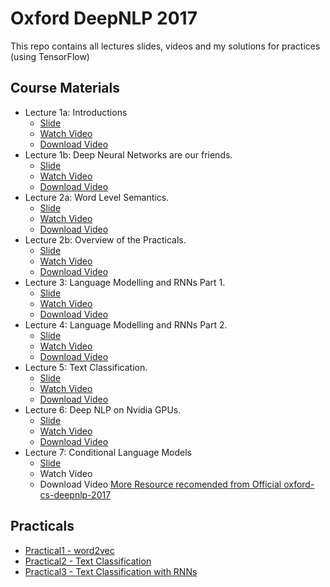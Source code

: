 # Oxford DeepNLP 2017
This repo contains all lectures slides, videos and my solutions for practices (using TensorFlow)

## Course Materials
- Lecture 1a: Introductions
    - [Slide](slides/Lectures-1a-Introductions.pdf)
    - [Watch Video](https://ox.cloud.panopto.eu/Panopto/Pages/Viewer.aspx?id=ff91caf5-fa7c-42de-8b3d-41f4bc2365b4)
    - [Download Video](http://media.podcasts.ox.ac.uk/comlab/deep_learning_NLP/2017-01_deep_NLP_1a_intro.mp4)
- Lecture 1b: Deep Neural Networks are our friends.
    - [Slide](slides/Lectures-1b-Deep-Neural-Networks-are-our-friends.pdf)
    - [Watch Video](https://ox.cloud.panopto.eu/Panopto/Pages/Viewer.aspx?id=b7d66d78-0deb-46d5-bc14-b1852b9d95e8)
    - [Download Video](http://media.podcasts.ox.ac.uk/comlab/deep_learning_NLP/2017-01_deep_NLP_1b_friends.mp4)
- Lecture 2a: Word Level Semantics.
    - [Slide](slides/Lectures-2a-Word-Level-Semantics.pdf)
    - [Watch Video](https://ox.cloud.panopto.eu/Panopto/Pages/Viewer.aspx?id=b8531095-9de9-4d4e-bebd-e4272b90ca39)
    - [Download Video](http://media.podcasts.ox.ac.uk/comlab/deep_learning_NLP/2017-01_deep_NLP_2a_lexical_semantics.mp4)
- Lecture 2b: Overview of the Practicals.
    - [Slide](slides/Lectures-2b-Overview-of-the-Practicals.pdf)
    - [Watch Video](https://ox.cloud.panopto.eu/Panopto/Pages/Viewer.aspx?id=2ddf7182-43db-44f5-b62a-45e0dfa4f37b)
    - [Download Video](http://media.podcasts.ox.ac.uk/comlab/deep_learning_NLP/2017-01_deep_NLP_2b_practicals.mp4)
- Lecture 3: Language Modelling and RNNs Part 1.
    - [Slide](slides/Lectures-3-Language-Modelling-and-RNNs-Part-1.pdf)
    - [Watch Video](https://ox.cloud.panopto.eu/Panopto/Pages/Viewer.aspx?id=6bf19af4-d7b3-4ac9-89a1-b719bdd0c2bd)
    - [Download Video](http://media.podcasts.ox.ac.uk/comlab/deep_learning_NLP/2017-01_deep_NLP_3_modelling_1.mp4)
- Lecture 4: Language Modelling and RNNs Part 2.
    - [Slide](slides/Lectures-4-Language-Modelling-and-RNNs-Part-2.pdf)
    - [Watch Video](https://ox.cloud.panopto.eu/Panopto/Pages/Viewer.aspx?id=fa8df3a8-e7e5-4044-9199-751bcf0a9298)
    - [Download Video](http://media.podcasts.ox.ac.uk/comlab/deep_learning_NLP/2017-01_deep_NLP_4_modelling_2.mp4)
- Lecture 5: Text Classification.
    - [Slide](slides/Lectures-5-Text-Classification.pdf)
    - [Watch Video](https://ox.cloud.panopto.eu/Panopto/Pages/Viewer.aspx?id=dbc0d5cb-4d24-41be-a988-85a08eb1b2f7)
    - [Download Video](http://media.podcasts.ox.ac.uk/comlab/deep_learning_NLP/2017-01_deep_NLP_5_text_classification.mp4)
- Lecture 6: Deep NLP on Nvidia GPUs.
    - [Slide](slides/Lectures-6-Deep-NLP-on-Nvidia-GPUs.pdf)
    - [Watch Video](https://ox.cloud.panopto.eu/Panopto/Pages/Viewer.aspx?id=f53e1dee-4985-4b9c-b230-6667b9da4ec0)
    - [Download Video](http://media.podcasts.ox.ac.uk/comlab/deep_learning_NLP/2017-01_deep_NLP_6_nvidia_gpus.mp4)
- Lecture 7: Conditional Language Models
    - [Slide](slides/Lectures-7-Conditional-Language-Models.pdf)
    - Watch Video
    - Download Video
[More Resource recomended from Official oxford-cs-deepnlp-2017](READING.md)

## Practicals
- [Practical1 - word2vec](practicals/practical1)
- [Practical2 - Text Classification](practicals/practical2)
- [Practical3 - Text Classification with RNNs](practicals/practical3)
